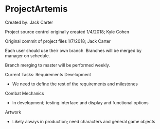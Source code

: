 # ProjectArtemis

Created by: Jack Carter

Project source control originally created 1/4/2018; Kyle Cohen

Original commit of project files 1/7/2018; Jack Carter

Each user should use their own branch. Branches will be merged by manager on schedule.

Branch merging to master will be performed weekly.

Current Tasks:
Requirements Development
- We need to define the rest of the requirements and milestones

Combat Mechanics
- In development; testing interface and display and functional options

Artwork
- Likely always in production; need characters and general game objects
